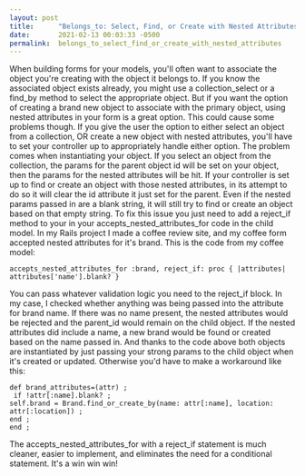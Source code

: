 ```yaml
---
layout: post
title:      "Belongs_to: Select, Find, or Create with Nested Attributes "
date:       2021-02-13 00:03:33 -0500
permalink:  belongs_to_select_find_or_create_with_nested_attributes
---
```



When building forms for your models, you'll often want to associate the object you're creating with the object it belongs to. If you know the associated object exists already, you might use a collection_select or a find_by method to select the appropriate object. But if you want the option of creating a brand new object to associate with the primary object, using nested attributes in your form is a great option. This could cause some problems though. If you give the user the option to either select an object from a collection, OR create a new object with nested attributes, you'll have to set your controller up to appropriately handle either option. The problem comes when instantiating your object. If you select an object from the collection, the params for the parent object id will be set on your object, then the params for the nested attributes will be hit. If your controller is set up to find or create an object with those nested attributes, in its attempt to do so it will clear the id attribute it just set for the parent. Even if the nested params passed in are a blank string, it will still try to find or create an object based on that empty string. To fix this issue you just need to add a reject_if  method to your in your accepts_nested_attributes_for code in the child model. In my Rails project I made a coffee review site, and my coffee form accepted nested attributes for it's brand. This is the code from my coffee model:
```
accepts_nested_attributes_for :brand, reject_if: proc { |attributes| attributes['name'].blank? }
```

You can pass whatever validation logic you need to the reject_if block. In my case, I checked whether anything was being passed into the attribute for brand name. If there was no name present, the nested attributes would be rejected and the parent_id would remain on the child object. If the nested attributes did include a name, a new brand would be found or created based on the name passed in. And thanks to the code above both objects are instantiated by just passing your strong params to the child object when it's created or updated. Otherwise you'd have to make a workaround like this:

```
def brand_attributes=(attr) ;
 if !attr[:name].blank? ;
self.brand = Brand.find_or_create_by(name: attr[:name], location: attr[:location]) ;
end ;
end ;
```
			
The accepts_nested_attributes_for with a reject_if statement is much cleaner, easier to implement, and eliminates the need for a conditional statement. It's a win win win!
			
			
